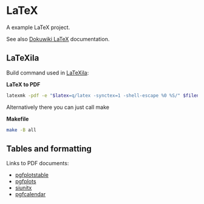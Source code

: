 # LaTeX

A example LaTeX project.

See also [Dokuwiki
LaTeX](https://github.com/frankhjung/doc-wiki/tree/master/pages/frank/lyx)
documentation.

## LaTeXila

Build command used in [LaTeXila](https://wiki.gnome.org/Apps/LaTeXila):

**LaTeX to PDF**

```bash
latexmk -pdf -e "$latex=q/latex -synctex=1 -shell-escape %0 %S/" $filename
```

Alternatively there you can just call make

**Makefile**

```bash
make -B all
```

## Tables and formatting

Links to PDF documents:

* [pgfplotstable](https://www.latex-tutorial.com/tutorials/advanced/latex-pgfplotstable/)
* [pgfplots](http://pgfplots.sourceforge.net/pgfplots.pdf)
* [siunitx](http://tug.ctan.org/tex-archive/macros/latex/contrib/siunitx/siunitx.pdf)
* [pgfcalendar](http://dickimaw-books.com/latex/admin/html/pgfcalendar.shtml)
